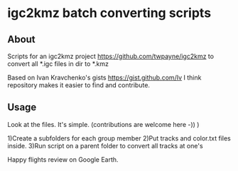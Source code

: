 # igc2kmz batch converting scripts

## About

Scripts for an igc2kmz project https://github.com/twpayne/igc2kmz to convert all *.igc files in dir to *.kmz

Based on Ivan Kravchenko's gists https://gist.github.com/Iv
I think repository makes it easier to find and contribute.

## Usage

Look at the files. It's simple. (contributions are welcome here -)) )

1)Create a subfolders for each group member
2)Put tracks and color.txt files inside.
3)Run script on a parent folder to convert all tracks at one's

Happy flights review on Google Earth.

